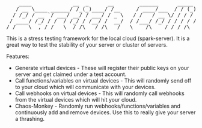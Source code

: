 <pre>
    ____             __  _      __        ______      _____     __         
   / __ \____ ______/ /_(_)____/ /__     / ____/___  / / (_)___/ /__  _____
  / /_/ / __ `/ ___/ __/ / ___/ / _ \   / /   / __ \/ / / / __  / _ \/ ___/
 / ____/ /_/ / /  / /_/ / /__/ /  __/  / /___/ /_/ / / / / /_/ /  __/ /    
/_/    \__,_/_/   \__/_/\___/_/\___/   \____/\____/_/_/_/\__,_/\___/_/      
</pre>     

This is a stress testing framework for the local cloud (spark-server). It is
a great way to test the stability of your server or cluster of servers.

Features:
* Generate virtual devices - These will register their public keys on your
server and get claimed under a test account.
* Call functions/variables on virtual devices - This will randomly send off
to your cloud which will communicate with your devices.
* Call webhooks on virtual devices - This will randomly call webhooks from the
virtual devices which will hit your cloud.
* Chaos-Monkey - Randomly run webhooks/functions/variables and continuously add
and remove devices.  Use this to really give your server a thrashing.
